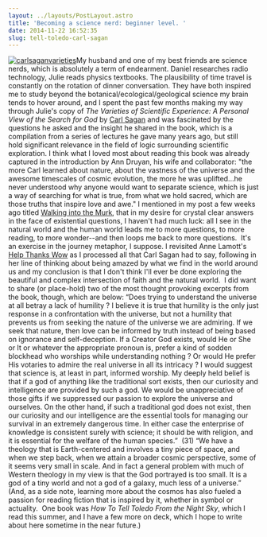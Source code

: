 ```yaml
---
layout: ../layouts/PostLayout.astro
title: 'Becoming a science nerd: beginner level. '
date: 2014-11-22 16:52:35
slug: tell-toledo-carl-sagan
---
```


[![carlsaganvarieties](http://akindoflibrary.com/wp-content/uploads/2014/11/carlsaganvarieties-183x300.jpg)](http://akindoflibrary.com/wp-content/uploads/2014/11/carlsaganvarieties.jpg)My husband and one of my best friends are science nerds, which is absolutely a term of endearment. Daniel researches radio technology, Julie reads physics textbooks. The plausibility of time travel is constantly on the rotation of dinner conversation. They have both inspired me to study beyond the botanical/ecological/geological science my brain tends to hover around, and I spent the past few months making my way through Julie's copy of _The Varieties of Scientific Experience: A Personal View of the Search for God_ by [Carl Sagan](http://www.carlsagan.com/) and was fascinated by the questions he asked and the insight he shared in the book, which is a compilation from a series of lectures he gave many years ago, but still hold significant relevance in the field of logic surrounding scientific exploration. I think what I loved most about reading this book was already captured in the introduction by Ann Druyan, his wife and collaborator: "the more Carl learned about nature, about the vastness of the universe and the awesome timescales of cosmic evolution, the more he was uplifted...he never understood why anyone would want to separate science, which is just a way of searching for what is true, from what we hold sacred, which are those truths that inspire love and awe." I mentioned in my post a few weeks ago titled [Walking into the Murk](http://akindoflibrary.com/night-film/), that in my desire for crystal clear answers in the face of existential questions, I haven't had much luck: all I see in the natural world and the human world leads me to more questions, to more reading, to more wonder--and then loops me back to more questions.  It's an exercise in the journey metaphor, I suppose. I revisited Anne Lamott's [Help Thanks Wow](http://akindoflibrary.com/help-thanks-wow/) as I processed all that Carl Sagan had to say, following in her line of thinking about being amazed by what we find in the world around us and my conclusion is that I don't think I'll ever be done exploring the beautiful and complex intersection of faith and the natural world.  I did want to share (or place-hold) two of the most thought provoking excerpts from the book, though, which are below: “Does trying to understand the universe at all betray a lack of humility ? I believe it is true that humility is the only just response in a confrontation with the universe, but not a humility that prevents us from seeking the nature of the universe we are admiring. If we seek that nature, then love can be informed by truth instead of being based on ignorance and self-deception. If a Creator God exists, would He or She or It or whatever the appropriate pronoun is, prefer a kind of sodden blockhead who worships while understanding nothing ? Or would He prefer His votaries to admire the real universe in all its intricacy ? I would suggest that science is, at least in part, informed worship. My deeply held belief is that if a god of anything like the traditional sort exists, then our curiosity and intelligence are provided by such a god. We would be unappreciative of those gifts if we suppressed our passion to explore the universe and ourselves. On the other hand, if such a traditional god does not exist, then our curiosity and our intelligence are the essential tools for managing our survival in an extremely dangerous time. In either case the enterprise of knowledge is consistent surely with science; it should be with religion, and it is essential for the welfare of the human species.”  (31) “We have a theology that is Earth-centered and involves a tiny piece of space, and when we step back, when we attain a broader cosmic perspective, some of it seems very small in scale. And in fact a general problem with much of Western theology in my view is that the God portrayed is too small. It is a god of a tiny world and not a god of a galaxy, much less of a universe.” (And, as a side note, learning more about the cosmos has also fueled a passion for reading fiction that is inspired by it, whether in symbol or actuality.  One book was _How To Tell Toledo From the Night Sky_, which I read this summer, and I have a few more on deck, which I hope to write about here sometime in the near future.)
